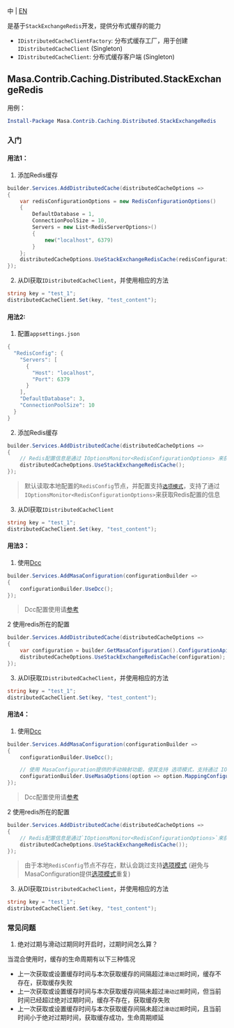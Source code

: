 中 | [EN](README.md)

是基于`StackExchangeRedis`开发，提供分布式缓存的能力

* `IDistributedCacheClientFactory`: 分布式缓存工厂，用于创建`IDistributedCacheClient` (Singleton)
* `IDistributedCacheClient`: 分布式缓存客户端 (Singleton)

## Masa.Contrib.Caching.Distributed.StackExchangeRedis

用例：

``` powershell
Install-Package Masa.Contrib.Caching.Distributed.StackExchangeRedis
```

### 入门

#### 用法1：

1. 添加Redis缓存

```C#
builder.Services.AddDistributedCache(distributedCacheOptions =>
{
    var redisConfigurationOptions = new RedisConfigurationOptions()
    {
        DefaultDatabase = 1,
        ConnectionPoolSize = 10,
        Servers = new List<RedisServerOptions>()
        {
            new("localhost", 6379)
        }
    };
    distributedCacheOptions.UseStackExchangeRedisCache(redisConfigurationOptions);
});
```

2. 从DI获取`IDistributedCacheClient`，并使用相应的方法

``` C#
string key = "test_1";
distributedCacheClient.Set(key, "test_content");
```

#### 用法2:

1. 配置`appsettings.json`

``` C#
{
  "RedisConfig": {
    "Servers": [
      {
        "Host": "localhost",
        "Port": 6379
      }
    ],
    "DefaultDatabase": 3,
    "ConnectionPoolSize": 10
  }
}
```

2. 添加Redis缓存

```C#
builder.Services.AddDistributedCache(distributedCacheOptions =>
{
    // Redis配置信息是通过 IOptionsMonitor<RedisConfigurationOptions> 来获取
    distributedCacheOptions.UseStackExchangeRedisCache();
});
```

> 默认读取本地配置的`RedisConfig`节点，并配置支持[`选项模式`](https://learn.microsoft.com/zh-cn/aspnet/core/fundamentals/configuration/options)，支持了通过`IOptionsMonitor<RedisConfigurationOptions>`来获取Redis配置的信息

3. 从DI获取`IDistributedCacheClient`

``` C#
string key = "test_1";
distributedCacheClient.Set(key, "test_content");
```

#### 用法3：

1. 使用[Dcc](../../../Configuration/ConfigurationApi/Masa.Contrib.Configuration.ConfigurationApi.Dcc/README.zh-CN.md)

```C#
builder.Services.AddMasaConfiguration(configurationBuilder =>
{
    configurationBuilder.UseDcc();
});
```

> Dcc配置使用请[参考](../../../Configuration/ConfigurationApi/Masa.Contrib.Configuration.ConfigurationApi.Dcc/README.zh-CN.md)

2 使用redis所在的配置

```C#
builder.Services.AddDistributedCache(distributedCacheOptions =>
{
    var configuration = builder.GetMasaConfiguration().ConfigurationApi.GetSection("{Replace-Your-RedisOptions-AppId}").GetSection("{Replace-Your-RedisOptions-ConfigObjectName}");
    distributedCacheOptions.UseStackExchangeRedisCache(configuration);
});
```

3. 从DI获取`IDistributedCacheClient`，并使用相应的方法

``` C#
string key = "test_1";
distributedCacheClient.Set(key, "test_content");
```

#### 用法4：

1. 使用[Dcc](../../../Configuration/ConfigurationApi/Masa.Contrib.Configuration.ConfigurationApi.Dcc/README.zh-CN.md)

```C#
builder.Services.AddMasaConfiguration(configurationBuilder =>
{
    configurationBuilder.UseDcc();

    // 使用 MasaConfiguration提供的手动映射功能，使其支持 选项模式，支持通过 IOptionsMonitor<RedisConfigurationOptions> 来获取Redis配置的信息
    configurationBuilder.UseMasaOptions(option => option.MappingConfigurationApi<RedisConfigurationOptions>("Replace-Your-RedisOptions-AppId", "Replace-Your-RedisOptions-ConfigObjectName", "{Replace-Your-DistributedCacheName}"));
});
```

> Dcc配置使用请[参考](../../../Configuration/ConfigurationApi/Masa.Contrib.Configuration.ConfigurationApi.Dcc/README.zh-CN.md)

2 使用redis所在的配置

``` C#
builder.Services.AddDistributedCache(distributedCacheOptions =>
{
    // Redis配置信息是通过`IOptionsMonitor<RedisConfigurationOptions>`来获取
    distributedCacheOptions.UseStackExchangeRedisCache());
});
```

> 由于本地`RedisConfig`节点不存在，默认会跳过支持[选项模式](https://learn.microsoft.com/zh-cn/aspnet/core/fundamentals/configuration/options) (避免与MasaConfiguration提供[选项模式](https://learn.microsoft.com/zh-cn/aspnet/core/fundamentals/configuration/options)重复)

3. 从DI获取`IDistributedCacheClient`，并使用相应的方法

``` C#
string key = "test_1";
distributedCacheClient.Set(key, "test_content");
```

### 常见问题

1. 绝对过期与滑动过期同时开启时，过期时间怎么算？

当混合使用时，缓存的生命周期有以下三种情况

* 上一次获取或设置缓存时间与本次获取缓存的间隔超过`滑动过期`时间，缓存不存在，获取缓存失败
* 上一次获取或设置缓存时间与本次获取缓存间隔未超过`滑动过期`时间，但当前时间已经超过绝对过期时间，缓存不存在，获取缓存失败
* 上一次获取或设置缓存时间与本次获取缓存间隔未超过`滑动过期`时间，且当前时间小于绝对过期时间，获取缓存成功，生命周期顺延